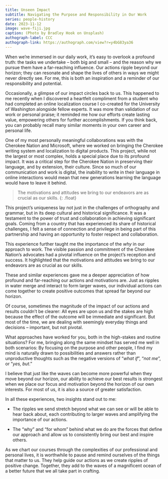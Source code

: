 ```yaml
---
title: Unseen Impact
subtitle: Navigating the Purpose and Responsibility in Our Work
series: people-history
date: 2023-11-12
image: wave-fiji.jpg
caption: (Photo by Bradley Hook on Unsplash)
authograph-label: CCC
authograph-link: https://authograph.com/view?r=y4bG83ya36
---
```


When we’re immersed in our daily work, it’s easy to overlook a profound truth: the tasks we undertake – both big and small – and the reason why we pursue them have a far-reaching influence. Our actions ripple beyond our horizon; they can resonate and shape the lives of others in ways we might never directly see. For me, this is both an inspiration and a reminder of our responsibility and potential.

Occasionally, a glimpse of our impact circles back to us. This happened to me recently when I discovered a heartfelt compliment from a student who had completed an online localization course I co-created for the University of Washington alongside fellow experts. It was more than validation of our work or personal praise; it reminded me how our efforts create lasting value, empowering others for further accomplishments. If you think back, you can probably recall many similar moments in your own career and personal life.

One of my most personally meaningful collaborations was with the Cherokee Nation and Microsoft, where we worked on bringing the Cherokee writing system and localization to digital products. This project, while not the largest or most complex, holds a special place due to its profound impact. It was a critical step for the Cherokee Nation in preserving their language, and by extension, their culture. Since so much of our communication and work is digital, the inability to write in their language in online interactions would mean that new generations learning the language would have to leave it behind.

> The motivations and attitudes we bring to our endeavors are as crucial as our skills.
{: .float}

This project’s uniqueness lay not just in the challenges of orthography and grammar, but in its deep cultural and historical significance. It was a testament to the power of trust and collaboration in achieving significant goals. Coming from a country that has experienced its share of historical challenges, I felt a sense of connection and privilege in being part of this partnership and having an opportunity to foster respect and collaboration.

This experience further taught me the importance of the *why* in our approach to work. The visible passion and commitment of the Cherokee Nation’s advocates had a pivotal influence on the project’s reception and success. It highlighted that the motivations and attitudes we bring to our endeavors are as crucial as our skills.

These and similar experiences gave me a deeper appreciation of how profound and far-reaching our actions and motivations are. Just as ripples in water merge and interact to form larger waves, our individual actions can come together to create positive outcomes that spread far beyond our horizon.

Of course, sometimes the magnitude of the impact of our actions and results couldn’t be clearer: All eyes are upon us and the stakes are high because the effect of the outcome will be immediate and significant. But most of the time, we are dealing with seemingly everyday things and decisions – important, but not pivotal. 

What approaches have worked for you, both in the high-stakes and routine situations? For me, bringing along the same mindset has served me well in both scenarios: By focusing on the purpose and other people, I find my mind is naturally drawn to possibilities and answers rather than unproductive thoughts such as the negative versions of “*what if*”, “*not me*”, or “*yes, but*.”

I believe that just like the waves can become more powerful when they move beyond our horizon, our ability to achieve our best results is strongest when we place our focus and motivation beyond the horizon of our own interests. For most of us, it is also a source of greater satisfaction.

In all these experiences, two insights stand out to me:

- The ripples we send stretch beyond what we can see or will be able to hear back about, each contributing to larger waves and amplifying the importance of our actions.

- The “why” and “for whom” behind what we do are the forces that define our approach and allow us to consistently bring our best and inspire others.

As we chart our courses through the complexities of our professional and personal lives, it is worthwhile to pause and remind ourselves of the things that matter to us. They help guide our actions as we create ripples of positive change. Together, they add to the waves of a magnificent ocean of a better future that we all take part in crafting.
